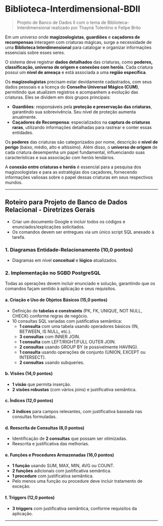 # Biblioteca-Interdimensional-BDII
> Projeto de Banco de Dados II com o tema de Biblioteca-Interdimensional realizado por Thayná Tolentino e Felipe Brito

Em um universo onde **magizoologistas**, **guardiões** e **caçadores de recompensas** interagem com criaturas mágicas, surge a necessidade de uma **Biblioteca Interdimensional** para catalogar e organizar informações essenciais sobre esses seres.  

O sistema deve registrar **dados detalhados** das criaturas, como **poderes, classificação, universo de origem e conexões com heróis**. Cada criatura possui um **nível de ameaça** e está associada a uma **região específica**.  

Os **magizoologistas** precisam estar devidamente cadastrados, com seus dados pessoais e a licença do **Conselho Universal Mágico (CUM)**, permitindo que atualizem registros e acompanhem a evolução das criaturas. Eles se dividem em dois grupos principais:  

- **Guardiões**: responsáveis pela **proteção e preservação das criaturas**, garantindo sua sobrevivência. Seu nível de proteção aumenta anualmente.  
- **Caçadores de Recompensa**: especializados na **captura de criaturas raras**, utilizando informações detalhadas para rastrear e conter essas entidades.  

Os **poderes** das criaturas são categorizados por nome, descrição e **nível de perigo** (baixo, médio, alto e altíssimo). Além disso, o **universo de origem** de cada criatura desempenha um papel fundamental, influenciando suas características e sua associação com heróis lendários.  

A **conexão entre criaturas e heróis** é essencial para a pesquisa dos magizoologistas e para as estratégias dos caçadores, fornecendo informações valiosas sobre o papel dessas criaturas em seus respectivos mundos.

---
## Roteiro para Projeto de Banco de Dados Relacional - Diretrizes Gerais

- Criar um documento Google e incluir todos os códigos e enunciados/explicações solicitados.
- Os comandos devem ser entregues via um único script SQL anexado à tarefa.


### 1. Diagramas Entidade-Relacionamento (10,0 pontos)

- Diagramas em nível **conceitual** e **lógico** atualizados.

### 2. Implementação no SGBD PostgreSQL

Todas as operações devem incluir enunciado e solução, garantindo que os comandos façam sentido à aplicação e seus requisitos.

#### a. Criação e Uso de Objetos Básicos (15,0 pontos)

- Definição de **tabelas e constraints** (PK, FK, UNIQUE, NOT NULL, CHECK) conforme regras de negócio.
- 10 consultas SQL variadas com justificativa semântica:
  - **1 consulta** com uma tabela usando operadores básicos (IN, BETWEEN, IS NULL, etc.).
  - **3 consultas** com INNER JOIN.
  - **1 consulta** com LEFT/RIGHT/FULL OUTER JOIN.
  - **2 consultas** usando GROUP BY (e possivelmente HAVING).
  - **1 consulta** usando operações de conjunto (UNION, EXCEPT ou INTERSECT).
  - **2 consultas** usando subqueries.

#### b. Visões (14,0 pontos)

- **1 visão** que permita inserção.
- **2 visões robustas** (com vários joins) e justificativa semântica.

#### c. Índices (12,0 pontos)

- **3 índices** para campos relevantes, com justificativa baseada nas consultas formuladas.

#### d. Reescrita de Consultas (6,0 pontos)

- Identificação de **2 consultas** que possam ser otimizadas.
- Reescrita e justificativa das melhorias.

#### e. Funções e Procedures Armazenadas (16,0 pontos)

- **1 função** usando SUM, MAX, MIN, AVG ou COUNT.
- **2 funções** adicionais com justificativa semântica.
- **1 procedure** com justificativa semântica.
- Pelo menos uma função ou procedure deve incluir tratamento de exceção.

#### f. Triggers (12,0 pontos)

- **3 triggers** com justificativa semântica, conforme requisitos da aplicação.

---

